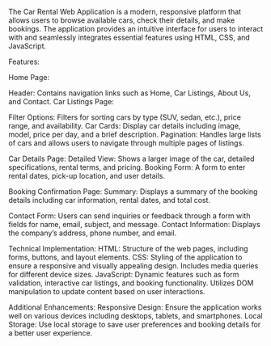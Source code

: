 The Car Rental Web Application is a modern, responsive platform that allows users to browse available cars, check their details, and make bookings. The application provides an intuitive interface for users to interact with and seamlessly integrates essential features using HTML, CSS, and JavaScript.

Features:

Home Page:

Header: Contains navigation links such as Home, Car Listings, About Us, and Contact.
Car Listings Page:

Filter Options: Filters for sorting cars by type (SUV, sedan, etc.), price range, and availability.
Car Cards: Display car details including image, model, price per day, and a brief description.
Pagination: Handles large lists of cars and allows users to navigate through multiple pages of listings.

Car Details Page:
Detailed View: Shows a larger image of the car, detailed specifications, rental terms, and pricing.
Booking Form: A form to enter rental dates, pick-up location, and user details.

Booking Confirmation Page:
Summary: Displays a summary of the booking details including car information, rental dates, and total cost.

Contact Form: Users can send inquiries or feedback through a form with fields for name, email, subject, and message.
Contact Information: Displays the company’s address, phone number, and email.

Technical Implementation:
HTML: Structure of the web pages, including forms, buttons, and layout elements.
CSS: Styling of the application to ensure a responsive and visually appealing design. Includes media queries for different device sizes.
JavaScript: Dynamic features such as form validation, interactive car listings, and booking functionality. Utilizes DOM manipulation to update content based on user interactions.

Additional Enhancements:
Responsive Design: Ensure the application works well on various devices including desktops, tablets, and smartphones.
Local Storage: Use local storage to save user preferences and booking details for a better user experience.
